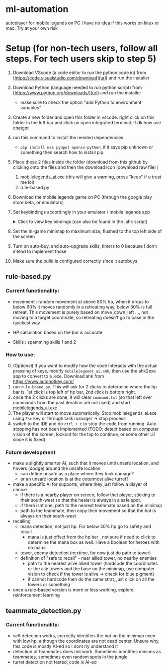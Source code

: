 # ml-automation
autoplayer for mobile legends on PC
I have no idea if this works on linux or mac. Try at your own risk
# Setup (for non-tech users, follow all steps. For tech users skip to step 5)
1. Download VScode (a code editor to run the python code in) from [https://code.visualstudio.com/download](url) and run the installer
2. Download Python (language needed to run python script) from [https://www.python.org/downloads/](url) and run the installer
   - make sure to check the option "add Python to environment variables" 
3. Create a new folder and open this folder in vscode. right click on this folder in the left bar and click on open integrated terminal. If dk how use chatgpt
4. run this command to install the needed dependencies
   - `pip install mss pynput opencv-python`, if it says pip unknown or something then search how to install pip
6. Place these 2 files inside the folder (download from this github by clicking onto the files and then the download icon (download raw file) )
    1. mobilelegends_ai.exe (this will give a warning, press "keep" if u trust me lol)
    2. rule-based.py
7. Download the mobile legends game on PC (through the google play store beta, or emulators)
8. Set keybindings accordingly in your emulator / mobile legends app
    <details>
    <summary>Click to view key bindings (can also be found in the .ahk script)</summary>
    
    ```py
    key_bindings = {
        "skill_1": ["k"],
        "skill_2": ["l"],
        "skill_3": [";"],
        "skill_4": ["'"],
        "upgrade_skill_1": ["l"],
        "upgrade_skill_2": ["o"],
        "upgrade_skill_3": ["p"],
        "upgrade_skill_4": ["["],
        "skill_1_extra": ["i"],
        "skill_2_extra": ["o"],
        "skill_3_extra": ["p"],
        "skill_4_extra": ["["],
        "move_up": ["w"],
        "move_down": ["s"],
        "move_left": ["a"],
        "move_right": ["d"],
        "move_up_right": ["w", "d"],
        "move_up_left": ["w", "a"],
        "move_down_right": ["s", "d"],
        "move_down_left": ["s", "a"],
        "attack_basic": ["j"],
        "attack_minion": ["n"],
        "attack_turret": ["u"],
        "spell": ["h"],
        "regen": ["g"],
        "recall": ["b"],
        "buy": ["Space"],
        "chat": ["Enter"],
        "skill_item": ["f"]
    }
    </details>
    ```
9. Set the in-game minimap to maximum size, flushed to the top left side of the screen
10. Turn on auto-buy, and auto-upgrade skills, timers to 0 because I don't intend to implement those
11. Make sure the build is configured correctly since it autobuys
  

## rule-based.py
### Current functionality:
- movement : random movement at above 80% hp, when it drops to below 60% it moves randomly in a retreating way, below 30% is full retreat. This movement is purely based on move_down_left ..., not moving to a target coordinate, so retreating doesn't go to base in the quickest way

- HP calculation based on the bar is accurate

- Skills : spamming skills 1 and 2

### How to use:
0. (Optional) If you want to modify how the code interacts with the actual pressing of keys, modify `mobilelegends_ai.ahk`, then use the ahk2exe app to convert to a .exe. Download ahk from https://www.autohotkey.com/
1. run `rule-based.py`. This will ask for 2 clicks to determine where the hp bar is. 1st click is top left of hp bar, 2nd click is bottom right.
2. once the 2 clicks are done, it will clear `command.txt` (so that left over commands from the past iteration are not used) and start mobilelegends_ai.exe
3. The player will start to move automatically. Stop mobilelegends_ai.exe using `Esc` key or through task manager -> stop process
4. switch to the IDE and do `ctrl + c` to stop the code from running. Auto stopping has not been implemented (TODO: detect based on computer vision of the screen, lookout for the tap to continue, or some other UI since it is fixed)

### Future development
- make a slightly smarter AI, such that it moves until unsafe location, and hovers (dodge) around the unsafe location
    - can define unsafe as a place where they took damage?
    - or an unsafe location is at the outermost alive turret? 
- make a specific AI for supports, where they just follow a player of choice
    - if there is a nearby player on screen, follow that player, sticking to their south-west so that the healer is always in a safe spot.
    - if there isnt one, path to the nearest teammate based on the minimap
    - path to the teammate, then copy their movement so that the bot is always on their south-west
- recalling
    - mana detection, not just hp. For below 30% hp go to safety and recall
      - mana is just offset from the hp bar , not sure if need to click to determine the mana box as well. Have a boolean for heroes with no mana
    - tower, enemy detection (nextime, for now just do path to tower)
    - definition of "safe to recall" - near allied tower, no nearby enemies
        - path to the nearest alive allied tower (hardcode the coordinates or the ally towers and the base on the minimap, use computer vision to check if the tower is alive -> check for blue pigment)
        - if cannot hardcode then do the same strat, just click on all the towers or something
- once a rule-based version is more or less working, explore reinforcement learning

## teammate_detection.py
### Current functionality:
- self detection works, correctly identifies the bot on the minimap even with low hp, although the coordinates are not dead center. Unsure why, this code is mostly AI-ed so I dont rly understand it
- detection of teammates does not work. Sometimes identifies minions as teammates, sometimes even random spots in the jungle
- turret detection not tested, code is AI-ed
